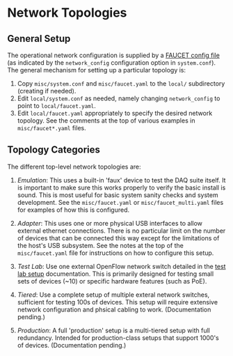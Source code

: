 # Network Topologies

## General Setup

The operational network configuration is supplied by a [FAUCET config file](docs/faucet.md)
(as indicated by the `network_config` configuration option in `system.conf`).
The general mechanism for setting up a particular topology is:
1. Copy `misc/system.conf` and `misc/faucet.yaml` to the `local/` subdirectory (creating if needed).
2. Edit `local/system.conf` as needed, namely changing `network_config` to point to `local/faucet.yaml`.
3. Edit `local/faucet.yaml` appropriately to specify the desired network topology. See the comments
at the top of various examples in `misc/faucet*.yaml` files.

## Topology Categories

The different top-level network topologies are:
1. _Emulation_: This uses a built-in 'faux' device to test the DAQ suite itself. It is
important to make sure this works properly to verify the basic install is sound. This
is most useful for basic system sanity checks and system development. See the `misc/faucet.yaml`
or `misc/faucet_multi.yaml` files for examples of how this is configured.

2. _Adapter_: This uses one or more physical USB interfaces to allow external
ethernet connections. There is no particular limit on the number of devices that can be connected
this way except for the limitations of the host's USB subsystem. See the notes at the top of
the `misc/faucet.yaml` file for instructions on how to configure this setup.

3. _Test Lab_: Use one external OpenFlow network switch detailed in the
[test lab setup](docs/test_lab.md) documentation. This is primarily designed for testing small
sets of devices (~10) or specific hardware features (such as PoE).

4. _Tiered_: Use a complete setup of multiple exteral network switches, sufficient for testing 100s
of devices. This setup will require extensive network configuration and phsical cabling to work.
(Documentation pending.)

5. _Production_: A full 'production' setup is a multi-tiered setup with full redundancy. Intended for
production-class setups that support 1000's of devices.
(Documentation pending.)
